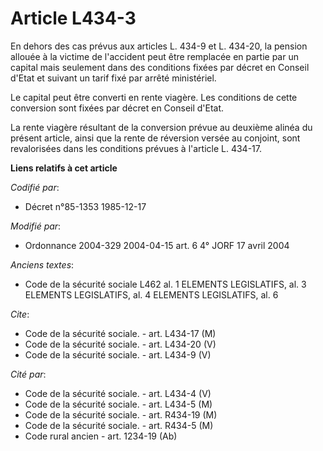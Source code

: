 # Article L434-3

En dehors des cas prévus aux articles L. 434-9 et L. 434-20, la pension allouée à la victime de l'accident peut être
remplacée en partie par un capital mais seulement dans des conditions fixées par décret en Conseil d'Etat et suivant un tarif
fixé par arrêté ministériel. 

Le capital peut être converti en rente viagère. Les conditions de cette conversion sont fixées par décret en Conseil d'Etat. 

La rente viagère résultant de la conversion prévue au deuxième alinéa du présent article, ainsi que la rente de réversion
versée au conjoint, sont revalorisées dans les conditions prévues à l'article L. 434-17.

**Liens relatifs à cet article**

_Codifié par_:

  - Décret n°85-1353 1985-12-17

_Modifié par_:

  - Ordonnance 2004-329 2004-04-15 art. 6 4° JORF 17 avril 2004

_Anciens textes_:

  - Code de la sécurité sociale L462 al. 1 ELEMENTS LEGISLATIFS, al. 3 ELEMENTS LEGISLATIFS, al. 4 ELEMENTS LEGISLATIFS, al. 6

_Cite_:

  - Code de la sécurité sociale. - art. L434-17 (M)
  - Code de la sécurité sociale. - art. L434-20 (V)
  - Code de la sécurité sociale. - art. L434-9 (V)

_Cité par_:

  - Code de la sécurité sociale. - art. L434-4 (V)
  - Code de la sécurité sociale. - art. L434-5 (M)
  - Code de la sécurité sociale. - art. R434-19 (M)
  - Code de la sécurité sociale. - art. R434-5 (M)
  - Code rural ancien - art. 1234-19 (Ab)
